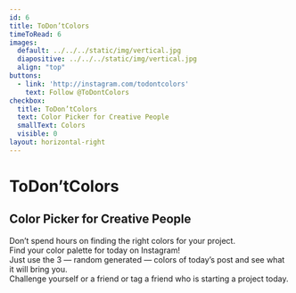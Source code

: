 ```yaml
---
id: 6
title: ToDon’tColors
timeToRead: 6
images:
  default: ../../../static/img/vertical.jpg
  diapositive: ../../../static/img/vertical.jpg
  align: "top"
buttons:
  - link: 'http://instagram.com/todontcolors'
    text: Follow @ToDontColors
checkbox:
  title: ToDon’tColors
  text: Color Picker for Creative People
  smallText: Colors
  visible: 0
layout: horizontal-right
---
```


# To&#8203;Don’t&#8203;Colors

## Color Picker for Creative People

Don’t spend hours on finding the right colors for your project. \
Find your color palette for today on Instagram! \
Just use the 3 — random generated — colors of today’s post and see what it will bring you. \
Challenge yourself or a friend or tag a friend who is starting a project today.
